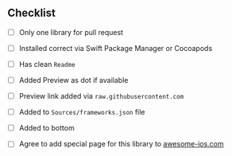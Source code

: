 ## Checklist

<!--- Go over all the following points, and put an `x` in all the boxes that apply. -->
- [ ] Only one library for pull request
- [ ] Installed correct via Swift Package Manager or Cocoapods
- [ ] Has clean `Readme`
- [ ] Added Preview as dot if available
- [ ] Preview link added via `raw.githubusercontent.com`
- [ ] Added to `Sources/frameworks.json` file
- [ ] Added to bottom
- [ ] Agree to add special page for this library to [awesome-ios.com](https://awesome-ios.com)


